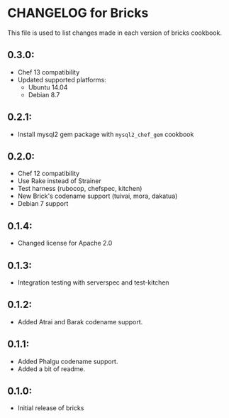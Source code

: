 # CHANGELOG for Bricks

This file is used to list changes made in each version of bricks cookbook.

## 0.3.0:

* Chef 13 compatibility
* Updated supported platforms:
  - Ubuntu 14.04
  - Debian 8.7

## 0.2.1:

* Install mysql2 gem package with `mysql2_chef_gem` cookbook

## 0.2.0:

* Chef 12 compatibility
* Use Rake instead of Strainer
* Test harness (rubocop, chefspec, kitchen)
* New Brick's codename support (tuivai, mora, dakatua)
* Debian 7 support

## 0.1.4:

* Changed license for Apache 2.0

## 0.1.3:

* Integration testing with serverspec and test-kitchen

## 0.1.2:

* Added Atrai and Barak codename support.

## 0.1.1:

* Added Phalgu codename support.
* Added a bit of readme.

## 0.1.0:

* Initial release of bricks
